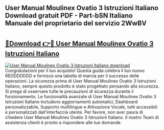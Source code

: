 ## User Manual Moulinex Ovatio 3 Istruzioni Italiano Download gratuit PDF - Part-bSN Italiano Manuale del proprietario del servizio 2WwBV

# <h2><a href="http://dfbrmsv.blite.top/?on=User+Manual+Moulinex+Ovatio+3+Istruzioni+Italiano">🔗Download 👉🔴 User Manual Moulinex Ovatio 3 Istruzioni Italiano</a></h2>

[![User Manual Moulinex Ovatio 3 Istruzioni Italiano download](https://i.imgur.com/lujVjoI.png)](http://dfbrmsv.blite.top/?on=User+Manual+Moulinex+Ovatio+3+Istruzioni+Italiano)
Congratulazioni per il tuo acquisto! Questa guida celebra il tuo nuovo REDDDDDDD e fornisce una tabella di marcia per il successo delle operazioni. La sicurezza prima di User Manual Moulinex Ovatio 3 Istruzioni Italiano, sempre questo prodotto è stato progettato pensando alla sicurezza. Si prega di osservare tutte le precauzioni di sicurezza durante il funzionamento. Le funzionalità avanzate di User Manual Moulinex Ovatio 3 Istruzioni Italiano includono aggiornamenti automatici, Dashboard personalizzabile, Supporto multilingue e Attivazione Vocale, tutti accessibili e personalizzati dall'interfaccia utente. Per favore, non aver paura di chiedere User Manual Moulinex Ovatio 3 Istruzioni Italiano. Il nostro Team di assistenza clienti è pronto a rispondere alle tue domande.
